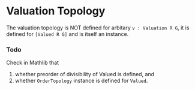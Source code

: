 # Valuation Topology

The valuation topology is NOT defined for arbitary `v : Valuation R G`, it is defined for `[Valued R G]` and is itself an instance.

### Todo

Check in Mathlib that

1. whether preorder of divisibility of Valued is defined, and
2. whether `OrderTopology` instance is defined for `Valued`.
